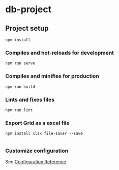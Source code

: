 # db-project

## Project setup
```
npm install
```

### Compiles and hot-reloads for development
```
npm run serve
```

### Compiles and minifies for production
```
npm run build
```

### Lints and fixes files
```
npm run lint
```

### Export Grid as a excel file

```
npm install xlsx file-saver --save


```

### Customize configuration
See [Configuration Reference](https://cli.vuejs.org/config/).
